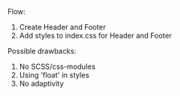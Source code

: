 Flow:
1. Create Header and Footer
2. Add styles to index.css for Header and Footer

Possible drawbacks:
1. No SCSS/css-modules
2. Using 'float' in styles
3. No adaptivity